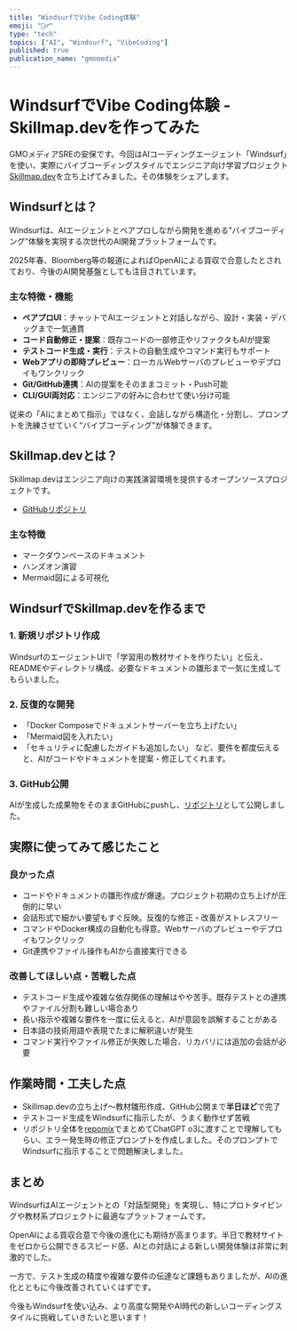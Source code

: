 ```yaml
---
title: "WindsurfでVibe Coding体験"
emoji: "🏄‍♂️"
type: "tech"
topics: ["AI", "Windsurf", "VibeCoding"]
published: true
publication_name: "gmomedia"
---
```


# WindsurfでVibe Coding体験 - Skillmap.devを作ってみた

GMOメディアSREの安保です。今回はAIコーディングエージェント「Windsurf」を使い、実際にバイブコーディングスタイルでエンジニア向け学習プロジェクト[Skillmap.dev](https://github.com/atsushi-ambo/skillmap.dev)を立ち上げてみました。その体験をシェアします。

## Windsurfとは？

Windsurfは、AIエージェントとペアプロしながら開発を進める“バイブコーディング”体験を実現する次世代のAI開発プラットフォームです。

2025年春、Bloomberg等の報道によればOpenAIによる買収で合意したとされており、今後のAI開発基盤としても注目されています。

### 主な特徴・機能
- **ペアプロUI**：チャットでAIエージェントと対話しながら、設計・実装・デバッグまで一気通貫
- **コード自動修正・提案**：既存コードの一部修正やリファクタもAIが提案
- **テストコード生成・実行**：テストの自動生成やコマンド実行もサポート
- **Webアプリの即時プレビュー**：ローカルWebサーバのプレビューやデプロイもワンクリック
- **Git/GitHub連携**：AIの提案をそのままコミット・Push可能
- **CLI/GUI両対応**：エンジニアの好みに合わせて使い分け可能

従来の「AIにまとめて指示」ではなく、会話しながら構造化・分割し、プロンプトを洗練させていく“バイブコーディング”が体験できます。

## Skillmap.devとは？

Skillmap.devはエンジニア向けの実践演習環境を提供するオープンソースプロジェクトです。  
- [GitHubリポジトリ](https://github.com/atsushi-ambo/skillmap.dev)

### 主な特徴
- マークダウンベースのドキュメント
- ハンズオン演習
- Mermaid図による可視化

## WindsurfでSkillmap.devを作るまで

### 1. 新規リポジトリ作成

WindsurfのエージェントUIで「学習用の教材サイトを作りたい」と伝え、READMEやディレクトリ構成、必要なドキュメントの雛形まで一気に生成してもらいました。

### 2. 反復的な開発

- 「Docker Composeでドキュメントサーバーを立ち上げたい」
- 「Mermaid図を入れたい」
- 「セキュリティに配慮したガイドも追加したい」
など、要件を都度伝えると、AIがコードやドキュメントを提案・修正してくれます。

### 3. GitHub公開

AIが生成した成果物をそのままGitHubにpushし、[リポジトリ](https://github.com/atsushi-ambo/skillmap.dev)として公開しました。

## 実際に使ってみて感じたこと

### 良かった点

- コードやドキュメントの雛形作成が爆速。プロジェクト初期の立ち上げが圧倒的に早い
- 会話形式で細かい要望もすぐ反映。反復的な修正・改善がストレスフリー
- コマンドやDocker構成の自動化も得意。Webサーバのプレビューやデプロイもワンクリック
- Git連携やファイル操作もAIから直接実行できる

### 改善してほしい点・苦戦した点

- テストコード生成や複雑な依存関係の理解はやや苦手。既存テストとの連携やファイル分割も難しい場合あり
- 長い指示や複雑な要件を一度に伝えると、AIが意図を誤解することがある
- 日本語の技術用語や表現でたまに解釈違いが発生
- コマンド実行やファイル修正が失敗した場合、リカバリには追加の会話が必要

## 作業時間・工夫した点

- Skillmap.devの立ち上げ～教材雛形作成、GitHub公開まで**半日ほど**で完了
- テストコード生成をWindsurfに指示したが、うまく動作せず苦戦
- リポジトリ全体を[repomix](https://github.com/yamadashy/repomix)でまとめてChatGPT o3に渡すことで理解してもらい、エラー発生時の修正プロンプトを作成しました。そのプロンプトでWindsurfに指示することで問題解決しました。

## まとめ

WindsurfはAIエージェントとの「対話型開発」を実現し、特にプロトタイピングや教材系プロジェクトに最適なプラットフォームです。

OpenAIによる買収合意で今後の進化にも期待が高まります。半日で教材サイトをゼロから公開できるスピード感、AIとの対話による新しい開発体験は非常に刺激的でした。

一方で、テスト生成の精度や複雑な要件の伝達など課題もありましたが、AIの進化とともに今後改善されていくはずです。

今後もWindsurfを使い込み、より高度な開発やAI時代の新しいコーディングスタイルに挑戦していきたいと思います！
